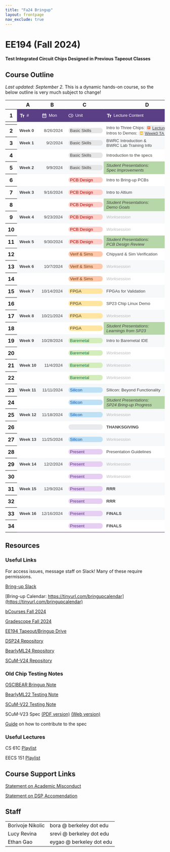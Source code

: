 ```yaml
---
title: "Fa24 Bringup"
layout: frontpage
nav_exclude: true
---
```


# EE194 (Fall 2024)

#### Test Integrated Circuit Chips Designed in Previous Tapeout Classes 

## Course Outline

_Last updated: September 2._
This is a dynamic hands-on course, so the below outline is very much subject to change!

<meta http-equiv="Content-Type" content="text/html; charset=utf-8"><link type="text/css" rel="stylesheet" href="calendar_resources/sheet.css" >
<style type="text/css">.ritz .waffle a { color: inherit; }.ritz .waffle .s26{border-bottom:1px SOLID #b6d7a8;border-right:1px SOLID #442f65;background-color:#b6d7a8;text-align:left;font-weight:bold;color:#434343;font-family:docs-Roboto,Arial;font-size:10pt;vertical-align:middle;white-space:nowrap;overflow:hidden;direction:ltr;padding:2px 8px 2px 8px;}.ritz .waffle .s8{border-bottom:1px SOLID #f6f8f9;border-right:1px SOLID #442f65;background-color:#ffffff;text-align:left;color:#434343;font-family:docs-Roboto,Arial;font-size:10pt;vertical-align:middle;white-space:nowrap;overflow:hidden;direction:ltr;padding:2px 8px 2px 8px;}.ritz .waffle .s13{border-bottom:1px SOLID #f6f8f9;border-right:1px SOLID #442f65;background-color:#f6f8f9;text-align:left;color:#434343;font-family:docs-Roboto,Arial;font-size:10pt;vertical-align:middle;white-space:nowrap;overflow:hidden;direction:ltr;padding:2px 8px 2px 8px;}.ritz .waffle .s22{border-bottom:1px SOLID #f6f8f9;border-right:1px SOLID #f6f8f9;background-color:#f6f8f9;text-align:left;font-style:italic;color:#b7b7b7;font-family:docs-Roboto,Arial;font-size:10pt;vertical-align:middle;white-space:nowrap;overflow:hidden;direction:ltr;padding:2px 8px 2px 8px;}.ritz .waffle .s20{border-bottom:1px SOLID #f6f8f9;border-right:1px SOLID #f6f8f9;background-color:#f6f8f9;text-align:left;font-weight:bold;color:#434343;font-family:docs-docs-Roboto,Arial;font-size:10pt;vertical-align:middle;white-space:nowrap;overflow:hidden;direction:ltr;padding:2px 8px 2px 8px;}.ritz .waffle .s9{border-bottom:1px SOLID #f6f8f9;border-right:1px SOLID #f6f8f9;background-color:#f6f8f9;text-align:left;font-weight:bold;color:#434343;font-family:docs-Roboto,Arial;font-size:10pt;vertical-align:middle;white-space:nowrap;overflow:hidden;direction:ltr;padding:2px 8px 2px 8px;}.ritz .waffle .s11{border-bottom:1px SOLID #f6f8f9;border-right:1px SOLID #f6f8f9;background-color:#f6f8f9;text-align:left;color:#434343;font-family:docs-Roboto,Arial;font-size:10pt;vertical-align:middle;white-space:nowrap;overflow:hidden;direction:ltr;padding:2px 3px 2px 3px;}.ritz .waffle .s6{text-overflow:ellipsis;overflow:hidden;vertical-align:top;display:inline-block;height:fit-content;border-radius:8px;}.ritz .waffle .s15{border-bottom:1px SOLID #f6f8f9;border-right:1px SOLID #442f65;background-color:#ffffff;text-align:left;font-weight:bold;color:#434343;font-family:docs-Roboto,Arial;font-size:10pt;vertical-align:middle;white-space:nowrap;overflow:hidden;direction:ltr;padding:2px 8px 2px 8px;}.ritz .waffle .s31{border-bottom:1px SOLID #b6d7a8;border-right:1px SOLID #442f65;background-color:#f6f8f9;text-align:left;color:#434343;font-family:docs-Roboto,Arial;font-size:10pt;vertical-align:middle;white-space:nowrap;overflow:hidden;direction:ltr;padding:2px 8px 2px 8px;}.ritz .waffle .s4{border-bottom:1px SOLID #f6f8f9;border-right:1px SOLID #ffffff;background-color:#ffffff;text-align:right;color:#434343;font-family:docs-Roboto,Arial;font-size:10pt;vertical-align:middle;white-space:nowrap;overflow:hidden;direction:ltr;padding:2px 8px 2px 8px;}.ritz .waffle .s32{border-bottom:1px SOLID #f6f8f9;border-right:1px SOLID #b6d7a8;background-color:#f6f8f9;text-align:left;color:#434343;font-family:docs-Roboto,Arial;font-size:10pt;vertical-align:middle;white-space:nowrap;overflow:hidden;direction:ltr;padding:2px 8px 2px 8px;}.ritz .waffle .s34{border-bottom:1px SOLID #442f65;border-right:1px SOLID #ffffff;background-color:#ffffff;text-align:left;color:#434343;font-family:docs-Roboto,Arial;font-size:10pt;vertical-align:middle;white-space:nowrap;overflow:hidden;direction:ltr;padding:2px 8px 2px 8px;}.ritz .waffle .s24{border-bottom:1px SOLID #b6d7a8;border-right:1px SOLID #442f65;background-color:#f6f8f9;text-align:left;font-weight:bold;color:#434343;font-family:docs-Roboto,Arial;font-size:10pt;vertical-align:middle;white-space:nowrap;overflow:hidden;direction:ltr;padding:2px 8px 2px 8px;}.ritz .waffle .s33{border-bottom:1px SOLID #442f65;border-right:1px SOLID #ffffff;background-color:#ffffff;text-align:left;font-weight:bold;color:#434343;font-family:docs-Roboto,Arial;font-size:10pt;vertical-align:middle;white-space:nowrap;overflow:hidden;direction:ltr;padding:2px 8px 2px 8px;}.ritz .waffle .s19{border-bottom:1px SOLID #b6d7a8;border-right:1px SOLID #f6f8f9;background-color:#f6f8f9;text-align:left;color:#434343;font-family:docs-Roboto,Arial;font-size:10pt;vertical-align:middle;white-space:nowrap;overflow:hidden;direction:ltr;padding:2px 8px 2px 8px;}.ritz .waffle .s30{border-bottom:1px SOLID #f6f8f9;border-right:1px SOLID #b6d7a8;background-color:#f6f8f9;text-align:left;font-weight:bold;color:#434343;font-family:docs-Roboto,Arial;font-size:10pt;vertical-align:middle;white-space:nowrap;overflow:hidden;direction:ltr;padding:2px 8px 2px 8px;}.ritz .waffle .s18{border-bottom:1px SOLID #f6f8f9;border-right:1px SOLID #442f65;background-color:#f6f8f9;text-align:left;font-weight:bold;color:#434343;font-family:docs-Roboto,Arial;font-size:10pt;vertical-align:middle;white-space:nowrap;overflow:hidden;direction:ltr;padding:2px 8px 2px 8px;}.ritz .waffle .s12{border-bottom:1px SOLID #f6f8f9;border-right:1px SOLID #f6f8f9;background-color:#f6f8f9;text-align:left;color:#434343;font-family:docs-Roboto,Arial;font-size:10pt;vertical-align:middle;white-space:nowrap;overflow:hidden;direction:ltr;padding:2px 8px 2px 8px;}.ritz .waffle .s21{border-bottom:1px SOLID #f6f8f9;border-right:1px SOLID #b6d7a8;background-color:#ffffff;text-align:left;color:#434343;font-family:docs-Roboto,Arial;font-size:10pt;vertical-align:middle;white-space:nowrap;overflow:hidden;direction:ltr;padding:2px 3px 2px 3px;}.ritz .waffle .s25{border-bottom:1px SOLID #f6f8f9;border-right:1px SOLID #b6d7a8;background-color:#ffffff;text-align:left;font-weight:bold;color:#434343;font-family:docs-Roboto,Arial;font-size:10pt;vertical-align:middle;white-space:nowrap;overflow:hidden;direction:ltr;padding:2px 8px 2px 8px;}.ritz .waffle .s2{border-bottom:1px SOLID #442f65;border-right:1px SOLID #442f65;background-color:#4a86e8;text-align:left;color:#ffffff;font-family:docs-Roboto,Arial;font-size:10pt;vertical-align:middle;white-space:normal;overflow:hidden;word-wrap:break-word;direction:ltr;padding:2px 8px 2px 8px;}.ritz .waffle .s1{border-bottom:1px SOLID #442f65;border-right:1px SOLID #4a86e8;background-color:#4a86e8;text-align:left;color:#ffffff;font-family:docs-Roboto,Arial;font-size:10pt;vertical-align:middle;white-space:normal;overflow:hidden;word-wrap:break-word;direction:ltr;padding:2px 8px 2px 8px;}.ritz .waffle .s0{border-bottom:1px SOLID #442f65;border-right:1px SOLID #5b3f86;background-color:#5b3f86;text-align:left;color:#ffffff;font-family:docs-Roboto,Arial;font-size:10pt;vertical-align:middle;white-space:normal;overflow:hidden;word-wrap:break-word;direction:ltr;padding:2px 8px 2px 8px;}.ritz .waffle .s28{border-bottom:1px SOLID #b6d7a8;border-right:1px SOLID #442f65;background-color:#ffffff;text-align:left;color:#434343;font-family:docs-Roboto,Arial;font-size:10pt;vertical-align:middle;white-space:nowrap;overflow:hidden;direction:ltr;padding:2px 8px 2px 8px;}.ritz .waffle .s29{border-bottom:1px SOLID #b6d7a8;border-right:1px SOLID #f6f8f9;background-color:#f6f8f9;text-align:left;font-style:italic;color:#b7b7b7;font-family:docs-Roboto,Arial;font-size:10pt;vertical-align:middle;white-space:nowrap;overflow:hidden;direction:ltr;padding:2px 8px 2px 8px;}.ritz .waffle .s35{border-bottom:1px SOLID #442f65;border-right:1px SOLID #ffffff;background-color:#ffffff;text-align:left;color:#434343;font-family:docs-Roboto,Arial;font-size:10pt;vertical-align:middle;white-space:nowrap;overflow:hidden;direction:ltr;padding:2px 3px 2px 3px;}.ritz .waffle .s36{border-bottom:1px SOLID #442f65;border-right:1px SOLID #442f65;background-color:#ffffff;text-align:left;font-weight:bold;color:#434343;font-family:docs-Roboto,Arial;font-size:10pt;vertical-align:middle;white-space:nowrap;overflow:hidden;direction:ltr;padding:2px 8px 2px 8px;}.ritz .waffle .s3{border-bottom:1px SOLID #f6f8f9;border-right:1px SOLID #ffffff;background-color:#ffffff;text-align:left;font-weight:bold;color:#434343;font-family:docs-Roboto,Arial;font-size:10pt;vertical-align:middle;white-space:nowrap;overflow:hidden;direction:ltr;padding:2px 8px 2px 8px;}.ritz .waffle .s16{border-bottom:1px SOLID #f6f8f9;border-right:1px SOLID #b6d7a8;background-color:#f6f8f9;text-align:left;color:#434343;font-family:docs-Roboto,Arial;font-size:10pt;vertical-align:middle;white-space:nowrap;overflow:hidden;direction:ltr;padding:2px 3px 2px 3px;}.ritz .waffle .s5{border-bottom:1px SOLID #f6f8f9;border-right:1px SOLID #ffffff;background-color:#ffffff;text-align:left;color:#434343;font-family:docs-Roboto,Arial;font-size:10pt;vertical-align:middle;white-space:nowrap;overflow:hidden;direction:ltr;padding:2px 3px 2px 3px;}.ritz .waffle .s7{border-bottom:1px SOLID #f6f8f9;border-right:1px SOLID #ffffff;background-color:#ffffff;text-align:left;color:#434343;font-family:docs-Roboto,Arial;font-size:10pt;vertical-align:middle;white-space:nowrap;overflow:hidden;direction:ltr;padding:2px 8px 2px 8px;}.ritz .waffle .s23{border-bottom:1px SOLID #b6d7a8;border-right:1px SOLID #ffffff;background-color:#ffffff;text-align:left;font-style:italic;color:#b7b7b7;font-family:docs-Roboto,Arial;font-size:10pt;vertical-align:middle;white-space:nowrap;overflow:hidden;direction:ltr;padding:2px 8px 2px 8px;}.ritz .waffle .s14{border-bottom:1px SOLID #b6d7a8;border-right:1px SOLID #ffffff;background-color:#ffffff;text-align:left;color:#434343;font-family:docs-Roboto,Arial;font-size:10pt;vertical-align:middle;white-space:nowrap;overflow:hidden;direction:ltr;padding:2px 8px 2px 8px;}.ritz .waffle .s27{border-bottom:1px SOLID #f6f8f9;border-right:1px SOLID #ffffff;background-color:#ffffff;text-align:left;font-style:italic;color:#b7b7b7;font-family:docs-Roboto,Arial;font-size:10pt;vertical-align:middle;white-space:nowrap;overflow:hidden;direction:ltr;padding:2px 8px 2px 8px;}.ritz .waffle .s10{border-bottom:1px SOLID #f6f8f9;border-right:1px SOLID #f6f8f9;background-color:#f6f8f9;text-align:right;color:#434343;font-family:docs-Roboto,Arial;font-size:10pt;vertical-align:middle;white-space:nowrap;overflow:hidden;direction:ltr;padding:2px 8px 2px 8px;}.ritz .waffle .s17{border-bottom:1px SOLID #b6d7a8;border-right:1px SOLID #b6d7a8;background-color:#b6d7a8;text-align:left;font-style:italic;color:#434343;font-family:docs-Roboto,Arial;font-size:10pt;vertical-align:middle;white-space:nowrap;overflow:hidden;direction:ltr;padding:2px 8px 2px 8px;}</style><svg xmlns="http://www.w3.org/2000/svg" style="display: none;"><defs><g id="docs-icon" fill="none" fill-rule="evenodd"><path d="M-3-3h24v24H-3z"></path><path fill="#4285F4" d="M16 0H2C.9 0 0 .9 0 2v14c0 1.1.9 2 2 2h14c1.1 0 2-.9 2-2V2c0-1.1-.9-2-2-2zm-1.99 6H4V4h10.01v2zm0 4H4V8h10.01v2zm-3 4H4v-2h7.01v2z"></path></g><path id="drawings-icon" d="M2 0h14c1.1045695 0 2 .8954305 2 2v14c0 1.1045695-.8954305 2-2 2H2c-1.1045695 0-2-.8954305-2-2V2C0 .8954305.8954305 0 2 0zm4 10c2.209139 0 4-1.790861 4-4S8.209139 2 6 2 2 3.790861 2 6s1.790861 4 4 4zm3-1v7h7V9H9z" fill="#E94235" fill-rule="nonzero"></path><g id="forms-icon" fill="none" fill-rule="evenodd"><path fill="#8430CE" fill-rule="nonzero" d="M16 0H2C.9 0 0 .9 0 2v14c0 1.1.9 2 2 2h14c1.1 0 2-.9 2-2V2c0-1.1-.9-2-2-2zM6 14H4v-2h2v2zm0-4H4V8h2v2zm0-4H4V4h2v2zm8 8H7v-2h7v2zm0-4H7V8h7v2zm0-4H7V4h7v2z"></path><path d="M-3-3h24v24H-3z"></path></g><g id="slides-icon" fill="none" fill-rule="evenodd"><path d="M-3-3h24v24H-3z"></path><path fill="#F4B400" d="M16 0H2C.9 0 .01.9.01 2v14c0 1.1.89 2 1.99 2h14c1.1 0 2-.9 2-2V2c0-1.1-.9-2-2-2zm0 13H2V5h14v8z"></path></g><g id="sheets-icon" fill="none" fill-rule="evenodd"><path d="M-3-3h24v24H-3z"></path><path fill="#34A853" d="M16 0H2C.9 0 .01.9.01 2L0 5v11c0 1.1.9 2 2 2h14c1.1 0 2-.9 2-2V2c0-1.1-.9-2-2-2zm0 8H8v8H6V8H2V6h4V2h2v4h8v2z"></path></g><g id="sheets-icon" fill="none" fill-rule="evenodd"><path d="M-3-3h24v24H-3z"></path><path fill="#34A853" d="M16 0H2C.9 0 .01.9.01 2L0 5v11c0 1.1.9 2 2 2h14c1.1 0 2-.9 2-2V2c0-1.1-.9-2-2-2zm0 8H8v8H6V8H2V6h4V2h2v4h8v2z"></path></g><g id="excel-icon" fill="none" fill-rule="evenodd"><path d="M-3-3h24v24H-3z"></path><path fill="#34A853" fill-rule="nonzero" d="M16 0H2C.9 0 0 .9 0 2v14c0 1.1.9 2 2 2h14c1.1 0 2-.9 2-2V2c0-1.1-.9-2-2-2zm-2.8 14h-2L9 10.2 6.8 14h-2L8 9 4.8 4h2L9 7.8 11.2 4h2L10 9l3.2 5z"></path></g><g id="powerpoint-icon" fill="none" fill-rule="evenodd"><path d="M-3-3h24v24H-3z"></path><path fill="#FD7541" fill-rule="nonzero" d="M16 0H2C.9 0 0 .9 0 2v14c0 1.1.9 2 2 2h14c1.1 0 2-.9 2-2V2c0-1.1-.9-2-2-2zM6.8 10.4V14H5V4h4.3c1.53 0 2.15.3 2.8.89.65.59.9 1.37.9 2.34 0 1.02-.26 1.8-.9 2.35s-1.3.82-2.8.82H6.8zm0-1.4V5.4h2.3c.66 0 1.17.25 1.5.6.33.35.5.72.5 1.25 0 .55-.18.95-.5 1.25-.32.31-.7.5-1.38.5H6.8z"></path></g><g id="word-icon" fill="none" fill-rule="evenodd"><path fill="#4B87E4" fill-rule="nonzero" d="M16 0H2C.9 0 0 .9 0 2v14c0 1.1.9 2 2 2h14c1.1 0 2-.9 2-2V2c0-1.1-.9-2-2-2zm-3.5 14H11L9 6.5 7 14H5.5L3.1 4h1.7l1.54 7.51L8.3 4h1.4l1.97 7.51L13.2 4h1.7l-2.4 10z"></path><path d="M-3-3h24v24H-3V-3zm0 0h24v24H-3V-3z"></path></g><path id="file-icon" fill="#000000" fill-rule="evenodd" d="M0.01,1 L0,15 C0,15.55 0.44,16 1,16 L11,16 C11.55,16 12,15.55 12,15 L12,5 L7,0 L1,0 C0.45,0 0.01,0.45 0.01,1 Z M7,5 L7,1 L11,5 L7,5 L7,5 Z" transform="translate(3 1)"></path><g id="events-icon" fill="#5f6368"><path d="M0 0h24v24H0V0z" fill="none"></path><path d="M19 4h-1V2h-2v2H8V2H6v2H5c-1.11 0-1.99.9-1.99 2L3 20c0 1.1.89 2 2 2h14c1.1 0 2-.9 2-2V6c0-1.1-.9-2-2-2zm0 16H5V10h14v10zm-4.5-7c-1.38 0-2.5 1.12-2.5 2.5s1.12 2.5 2.5 2.5 2.5-1.12 2.5-2.5-1.12-2.5-2.5-2.5z"></path></g><g id="youtube-icon"><path d="M17.62 4.67A2.21 2.21 0 0016 3.08a53.19 53.19 0 00-7-.38 53.19 53.19 0 00-7 .38A2.21 2.21 0 00.38 4.67 23.15 23.15 0 000 9a23.15 23.15 0 00.38 4.33A2.21 2.21 0 002 14.92a53.19 53.19 0 007 .38 53.19 53.19 0 007-.38 2.21 2.21 0 001.59-1.59A23.15 23.15 0 0018 9a23.15 23.15 0 00-.38-4.33z" fill="red"></path><path fill="#fff" d="M7.2 11.7L11.88 9 7.2 6.3v5.4z"></path></g><path id="maps-place-icon" fill="#1f1f1f" d="M10 18c-.18055 0-.34027-.0521-.47916-.1562-.13889-.1042-.23611-.2396-.29166-.4063-.26389-.7361-.57986-1.434-.94792-2.0937-.36806-.6598-.89931-1.4341-1.59375-2.323-.68056-.875-1.23264-1.7152-1.65625-2.5208-.42361-.80556-.63542-1.77083-.63542-2.89583 0-1.55556.54514-2.87848 1.63542-3.96875C7.12154 2.54514 8.44445 2 10 2c1.5556 0 2.8785.54514 3.9688 1.63542 1.0902 1.09027 1.6354 2.41319 1.6354 3.96875 0 1.22222-.2327 2.23264-.6979 3.03123-.4653.7986-.9966 1.5938-1.5938 2.3854-.7222.9445-1.2674 1.7396-1.6354 2.3855-.3681.6458-.6701 1.3229-.9063 2.0312-.0694.1667-.1701.3021-.302.4063-.132.1041-.2882.1562-.4688.1562Zm0-8.375c.5556 0 1.0313-.19792 1.4271-.59375.3958-.39583.5937-.87153.5937-1.42708 0-.55556-.1979-1.03125-.5937-1.42709-.3958-.39583-.8715-.59375-1.4271-.59375-.55555 0-1.03124.19792-1.42707.59375-.39584.39584-.59375.87153-.59375 1.42709 0 .55555.19791 1.03125.59375 1.42708.39583.39583.87152.59375 1.42707.59375Z"></path><path id="maps-place-placeholder-icon" fill="1f1f1f" d="M9 16.5c-.17498 0-.32498-.05-.45-.15-.12503-.1-.21878-.2312-.28125-.3938-.23753-.6999-.53438-1.3562-.89063-1.9687-.35625-.6125-.85312-1.3313-1.49062-2.1563-.6375-.825-1.15313-1.6124-1.54688-2.36245C3.94687 8.71875 3.75 7.81253 3.75 6.75c0-1.4625.50938-2.70313 1.52812-3.72188C6.29687 2.00938 7.5375 1.5 9 1.5s2.7031.50938 3.7219 1.52812C13.7406 4.04687 14.25 5.2875 14.25 6.75c0 1.13753-.2156 2.0844-.6469 2.84063-.4312.75627-.9281 1.50317-1.4906 2.24057-.675.9-1.1844 1.6469-1.5281 2.2407-.3437.5938-.62815 1.2219-.85315 1.8843-.06247.175-.15938.3094-.29063.4032-.13125.0937-.2781.1406-.44062.1406Zm0-2.6813c.21248-.425.45315-.8437.72187-1.2562.26873-.4125.66563-.9625 1.19063-1.65.5375-.7.9782-1.34685 1.3219-1.94063.3437-.59377.5156-1.33439.5156-2.22187 0-1.0375-.3656-1.92187-1.0969-2.65312C10.9219 3.36563 10.0375 3 9 3c-1.03747 0-1.92188.36563-2.65313 1.09688C5.61562 4.82813 5.25 5.7125 5.25 6.75c0 .88748.17188 1.6281.51562 2.22187.34375.59378.78438 1.24063 1.32188 1.94063.525.6875.9219 1.2375 1.19063 1.65.26872.4125.50939.8312.72187 1.2562ZM9 8.625c.525 0 .96877-.18128 1.3312-.54375.3625-.36248.5438-.80625.5438-1.33125s-.1813-.96875-.5438-1.33125C9.96877 5.05625 9.525 4.875 9 4.875c-.525 0-.96877.18125-1.33125.54375-.3625.3625-.54375.80625-.54375 1.33125s.18125.96877.54375 1.33125C8.03123 8.44372 8.475 8.625 9 8.625Z"></path><path id="finance-icon" d="m7.5 9.45-1-.95-1 1v-5h2v4.95ZM11 2v6.5l-2 2V2h2ZM4 7v4l-2 2V7h2Zm8 0h3.5v3.5H14v-1l-5 5-2.5-2L4 15H2l4.5-4.5 2.5 2 4-4h-1V7Z" fill="#5f6368"></path><g id="docs-encrypted-icon"><path fill="#4285F4" d="M2 0h14c1.1 0 2 .9 2 2v5.18945l-3.99-1.85656V4H4v2h7.5563L7.5 7.88741V8H4v2h3.5v1.5954c0 .1351.00343.27.01023.4046H4v2h3.86149c.47796 1.572 1.40774 2.9923 2.65591 4H2c-1.1 0-2-.9-2-2V2C0 .9.9 0 2 0Z"></path><path fill="#444746" d="M13.5 6.75 18 8.84387v2.75153c0 2.905-1.9199 5.6144-4.5 6.2759-2.5801-.6615-4.5-3.3709-4.5-6.2759V8.84387L13.5 6.75Zm0 1.25924-3.3998 1.58192v2.00424c0 2.2948 1.4612 4.4376 3.3998 5.0815 1.9386-.6439 3.3998-2.7867 3.3998-5.0815V9.59116L13.5 8.00924Zm0 2.19216c.6213 0 1.125.477 1.125 1.0653 0 .3997-.2325.748-.5765.9303l.3875 1.8393h-1.8l.3819-1.8068c-.3801-.171-.6429-.5378-.6429-.9628 0-.5883.5037-1.0653 1.125-1.0653Z"></path></g><g id="sheets-encrypted-icon"><path fill="#34A853" d="M2 0h14c1.1 0 2 .9 2 2v5.18945l-2-.93061V6h-.5563L13.5 5.09558 11.5563 6H8V2H6v4H2v2h4v8h2v-1.5834C8.50776 15.822 9.38051 17.0822 10.5174 18H2c-1.1 0-2-.9-2-2V5l.01-3C.01.9.9 0 2 0Z"></path><path fill="#444746" d="M13.5 6.75 18 8.84387v2.75153c0 2.905-1.9199 5.6144-4.5 6.2759-2.5801-.6615-4.5-3.3709-4.5-6.2759V8.84387L13.5 6.75Zm0 1.25924-3.3998 1.58192v2.00424c0 2.2948 1.4612 4.4376 3.3998 5.0815 1.9386-.6439 3.3998-2.7867 3.3998-5.0815V9.59116L13.5 8.00924Zm0 2.19216c.6213 0 1.125.477 1.125 1.0653 0 .3997-.2325.748-.5765.9303l.3875 1.8393h-1.8l.3819-1.8068c-.3801-.171-.6429-.5378-.6429-.9628 0-.5883.5037-1.0653 1.125-1.0653Z"></path></g><g id="slides-encrypted-icon"><path fill="#F4B400" d="M2.00001 0H16c1.1 0 2 .9 2 2v5.18946l-2-.93061V5H2.00001v8h5.62277c.34304 1.9622 1.38638 3.7824 2.89462 5H2.00001c-1.1 0-1.9900002-.9-1.9900002-2V2c0-1.1.8900002-2 1.9900002-2Z"></path><path fill="#444746" d="M13.5 6.75 18 8.84387v2.75153c0 2.905-1.9199 5.6144-4.5 6.2759-2.5801-.6615-4.5-3.3709-4.5-6.2759V8.84387L13.5 6.75Zm0 1.25924-3.3998 1.58192v2.00424c0 2.2948 1.4612 4.4376 3.3998 5.0815 1.9386-.6439 3.3998-2.7867 3.3998-5.0815V9.59116L13.5 8.00924Zm0 2.19216c.6213 0 1.125.477 1.125 1.0653 0 .3997-.2325.748-.5765.9303l.3875 1.8393h-1.8l.3819-1.8068c-.3801-.171-.6429-.5378-.6429-.9628 0-.5883.5037-1.0653 1.125-1.0653Z"></path></g><g id="vids-icon"><path fill="#A142F4" d="M7 7.146v3.706L10 9z"> </path><path fill="#A142F4" d="M14.5 2h-11C2.673 2 2 2.673 2 3.5v11c0 .827.673 1.5 1.5 1.5h11c.827 0 1.5-.673 1.5-1.5v-11c0-.827-.673-1.5-1.5-1.5zm-9 11.5v-9L13 9l-7.5 4.5z"></path></g><g id="person-icon"><path fill="#1f1f1f" d="M12 12c-1.101562 0-2.042969-.390625-2.824219-1.175781C8.390625 10.042969 8 9.101562 8 8c0-1.101562.390625-2.042969 1.175781-2.824219C9.957031 4.390625 10.898438 4 12 4c1.101562 0 2.042969.390625 2.824219 1.175781C15.609375 5.957031 16 6.898438 16 8c0 1.101562-.390625 2.042969-1.175781 2.824219C14.042969 11.609375 13.101562 12 12 12Zm-8 8v-2.800781c0-.566407.144531-1.085938.4375-1.5625.292969-.472657.679688-.835938 1.164062-1.085938 1.03125-.515625 2.082032-.90625 3.148438-1.164062C9.816406 13.128906 10.898438 13 12 13s2.183594.128906 3.25.386719c1.066406.257812 2.117188.648437 3.148438 1.164062.484374.25.871093.613281 1.164062 1.085938.292969.476562.4375.996093.4375 1.5625V20Zm2-2h12v-.800781c0-.183594-.046875-.347657-.136719-.5-.09375-.148438-.214843-.265625-.363281-.347657-.898438-.453124-1.808594-.789062-2.726562-1.015624C13.859375 15.113281 12.933594 15 12 15s-1.859375.113281-2.773438.335938c-.917968.226562-1.828124.5625-2.726562 1.015624-.148438.082032-.269531.199219-.363281.347657-.089844.152343-.136719.316406-.136719.5Zm6-8c.550781 0 1.019531-.195312 1.414062-.585938C13.804688 9.019531 14 8.550781 14 8s-.195312-1.019531-.585938-1.414062C13.019531 6.195312 12.550781 6 12 6s-1.019531.195312-1.414062.585938C10.195312 6.980469 10 7.449219 10 8s.195312 1.019531.585938 1.414062C10.980469 9.804688 11.449219 10 12 10Zm0-2Zm0 10Zm0 0"></path></g><g id="draft-icon"><path d="M11 1H4.5C3.67 1 3 1.67 3 2.5V15.5C3 16.33 3.67 17 4.5 17H13.5C14.33 17 15 16.33 15 15.5V5L11 1ZM13.5 15.5H4.5V2.5H10V6H13.5V15.5Z" fill="#1F1F1F"></path></g><g id="excel-encrypted-icon"><path fill="#34A853" d="M2 0h14c1.105 0 2 .895 2 2v5.18945l-4.5-2.09387-1.4258.66341L13.2 4h-2L9.48381 6.96433l-.76227.35469L6.8 4h-2l2.7 4.21875v1.5625L4.8 14h2l.77154-1.3327C7.84983 14.7554 8.92425 16.7138 10.5174 18H2c-1.105 0-2-.895-2-2V2C0 .895.895 0 2 0Z"></path><path fill="#444746" d="M13.5 6.75 18 8.84387v2.75153c0 2.905-1.9199 5.6144-4.5 6.2759-2.5801-.6615-4.5-3.3709-4.5-6.2759V8.84387L13.5 6.75Zm0 1.25924-3.3998 1.58192v2.00424c0 2.2948 1.4612 4.4376 3.3998 5.0815 1.9386-.6439 3.3998-2.7867 3.3998-5.0815V9.59116L13.5 8.00924Zm0 2.19216c.6213 0 1.125.477 1.125 1.0653 0 .3997-.2325.748-.5765.9303l.3875 1.8393h-1.8l.3819-1.8068c-.3801-.171-.6429-.5378-.6429-.9628 0-.5883.5037-1.0653 1.125-1.0653Z"></path></g><g id="powerpoint-encrypted-icon"><path fill="#FD7541" d="M2 0h14c1.1 0 2 .9 2 2v5.18945l-4.5-2.09387-.8954.41665c-.1308-.22672-.2974-.43413-.5046-.62223C11.45 4.3 10.83 4 9.3 4H5v10h1.8v-3.6h.7v1.1954c0 2.4757 1.1538 4.9001 3.0174 6.4046H2c-1.1 0-2-.9-2-2V2C0 .9.9 0 2 0Zm8.8549 6.32636L7.5 7.88741V9h-.7V5.4h2.3c.66 0 1.17.25 1.5.6.0996.10568.1847.21318.2549.32636Z"></path><path fill="#444746" d="M13.5 6.75 18 8.84387v2.75153c0 2.905-1.9199 5.6144-4.5 6.2759-2.5801-.6615-4.5-3.3709-4.5-6.2759V8.84387L13.5 6.75Zm0 1.25924-3.3998 1.58192v2.00424c0 2.2948 1.4612 4.4376 3.3998 5.0815 1.9386-.6439 3.3998-2.7867 3.3998-5.0815V9.59116L13.5 8.00924Zm0 2.19216c.6213 0 1.125.477 1.125 1.0653 0 .3997-.2325.748-.5765.9303l.3875 1.8393h-1.8l.3819-1.8068c-.3801-.171-.6429-.5378-.6429-.9628 0-.5883.5037-1.0653 1.125-1.0653Z"></path></g><g id="word-encrypted-icon"><path fill="#4B87E4" d="M2 0h14c1.1 0 2 .9 2 2v5.18945l-3.4772-1.61794L14.9 4h-1.7l-.278 1.36452-2.5525 1.1877L9.7 4H8.3l-1.96 7.51L4.8 4H3.1l2.4 10H7l.51418-1.9282C7.65122 14.3789 8.77356 16.5922 10.5174 18H2c-1.1 0-2-.9-2-2V2C0 .9.9 0 2 0Zm6.7901 7.28712.37346-.17377L9 6.5l-.2099.78712Z"></path><path fill="#444746" d="M13.5 6.75 18 8.84387v2.75153c0 2.905-1.9199 5.6144-4.5 6.2759-2.5801-.6615-4.5-3.3709-4.5-6.2759V8.84387L13.5 6.75Zm0 1.25924-3.3998 1.58192v2.00424c0 2.2948 1.4612 4.4376 3.3998 5.0815 1.9386-.6439 3.3998-2.7867 3.3998-5.0815V9.59116L13.5 8.00924Zm0 2.19216c.6213 0 1.125.477 1.125 1.0653 0 .3997-.2325.748-.5765.9303l.3875 1.8393h-1.8l.3819-1.8068c-.3801-.171-.6429-.5378-.6429-.9628 0-.5883.5037-1.0653 1.125-1.0653Z"></path></g><g id="third-party-placeholder-icon"><path d="M0 0h24v24H0V0z" fill="none"></path><path fill="#455A64" d="M9.09 15.59L10.5 17l5-5-5-5-1.41 1.41L11.67 11H3v2h8.67l-2.58 2.59zM19 3H5c-1.11 0-2 .9-2 2v4h2V5h14v14H5v-4H3v4c0 1.1.89 2 2 2h14c1.1 0 2-.9 2-2V5c0-1.1-.9-2-2-2z"></path></g></defs></svg><div class="ritz grid-container" dir="ltr"><table class="waffle" cellspacing="0" cellpadding="0"><thead><tr><th class="row-header freezebar-vertical-handle"></th><th id="405601920C0" style="width:77px;" class="column-headers-background">A</th><th id="405601920C1" style="width:96px;" class="column-headers-background">B</th><th id="405601920C2" style="width:126px;" class="column-headers-background">C</th><th id="405601920C3" style="width:324px;" class="column-headers-background">D</th><th id="405601920C4" style="width:182px;" class="column-headers-background">E</th><th id="405601920C5" style="width:179px;" class="column-headers-background">F</th></tr></thead><tbody><tr style="height: 30px"><th id="405601920R0" style="height: 30px;" class="row-headers-background"><div class="row-header-wrapper" style="line-height: 30px">1</div></th><td class="s0" dir="ltr"><div style="display:flex; vertical-align:middle"><svg width="1.25em" viewBox="0 0 20 20" style="display: inline; padding-right: max(6px, 0.25em)"><g id="text-table-header-icon"><path d="M5.83333 16.6667V5.83333H1.66667V3.33333H12.5V5.83333H8.33333V16.6667H5.83333ZM13.3333 16.6667V10H10.8333V7.5H18.3333V10H15.8333V16.6667H13.3333Z" fill="#ffffff"></path></g></svg><div>#</div></div></td><td class="s0" dir="ltr"><div style="display:flex; vertical-align:middle"><svg width="1.25em" viewBox="0 0 20 20" style="display: inline; padding-right: max(6px, 0.25em)"><g id="date-table-header-icon"><path d="M4.16667 18.3333C3.70833 18.3333 3.31597 18.1701 2.98958 17.8437C2.66319 17.5174 2.5 17.125 2.5 16.6667V5C2.5 4.54166 2.66319 4.1493 2.98958 3.82291C3.31597 3.49653 3.70833 3.33333 4.16667 3.33333H5V1.66666H6.66667V3.33333H13.3333V1.66666H15V3.33333H15.8333C16.2917 3.33333 16.684 3.49653 17.0104 3.82291C17.3368 4.1493 17.5 4.54166 17.5 5V16.6667C17.5 17.125 17.3368 17.5174 17.0104 17.8437C16.684 18.1701 16.2917 18.3333 15.8333 18.3333H4.16667ZM4.16667 16.6667H15.8333V8.33333H4.16667V16.6667ZM4.16667 6.66666H15.8333V5H4.16667V6.66666ZM10 11.6667C9.76389 11.6667 9.56597 11.5868 9.40625 11.4271C9.24653 11.2674 9.16667 11.0694 9.16667 10.8333C9.16667 10.5972 9.24653 10.3993 9.40625 10.2396C9.56597 10.0799 9.76389 10 10 10C10.2361 10 10.434 10.0799 10.5938 10.2396C10.7535 10.3993 10.8333 10.5972 10.8333 10.8333C10.8333 11.0694 10.7535 11.2674 10.5938 11.4271C10.434 11.5868 10.2361 11.6667 10 11.6667ZM6.66667 11.6667C6.43056 11.6667 6.23264 11.5868 6.07292 11.4271C5.91319 11.2674 5.83333 11.0694 5.83333 10.8333C5.83333 10.5972 5.91319 10.3993 6.07292 10.2396C6.23264 10.0799 6.43056 10 6.66667 10C6.90278 10 7.10069 10.0799 7.26042 10.2396C7.42014 10.3993 7.5 10.5972 7.5 10.8333C7.5 11.0694 7.42014 11.2674 7.26042 11.4271C7.10069 11.5868 6.90278 11.6667 6.66667 11.6667ZM13.3333 11.6667C13.0972 11.6667 12.8993 11.5868 12.7396 11.4271C12.5799 11.2674 12.5 11.0694 12.5 10.8333C12.5 10.5972 12.5799 10.3993 12.7396 10.2396C12.8993 10.0799 13.0972 10 13.3333 10C13.5694 10 13.7674 10.0799 13.9271 10.2396C14.0868 10.3993 14.1667 10.5972 14.1667 10.8333C14.1667 11.0694 14.0868 11.2674 13.9271 11.4271C13.7674 11.5868 13.5694 11.6667 13.3333 11.6667ZM10 15C9.76389 15 9.56597 14.9201 9.40625 14.7604C9.24653 14.6007 9.16667 14.4028 9.16667 14.1667C9.16667 13.9306 9.24653 13.7326 9.40625 13.5729C9.56597 13.4132 9.76389 13.3333 10 13.3333C10.2361 13.3333 10.434 13.4132 10.5938 13.5729C10.7535 13.7326 10.8333 13.9306 10.8333 14.1667C10.8333 14.4028 10.7535 14.6007 10.5938 14.7604C10.434 14.9201 10.2361 15 10 15ZM6.66667 15C6.43056 15 6.23264 14.9201 6.07292 14.7604C5.91319 14.6007 5.83333 14.4028 5.83333 14.1667C5.83333 13.9306 5.91319 13.7326 6.07292 13.5729C6.23264 13.4132 6.43056 13.3333 6.66667 13.3333C6.90278 13.3333 7.10069 13.4132 7.26042 13.5729C7.42014 13.7326 7.5 13.9306 7.5 14.1667C7.5 14.4028 7.42014 14.6007 7.26042 14.7604C7.10069 14.9201 6.90278 15 6.66667 15ZM13.3333 15C13.0972 15 12.8993 14.9201 12.7396 14.7604C12.5799 14.6007 12.5 14.4028 12.5 14.1667C12.5 13.9306 12.5799 13.7326 12.7396 13.5729C12.8993 13.4132 13.0972 13.3333 13.3333 13.3333C13.5694 13.3333 13.7674 13.4132 13.9271 13.5729C14.0868 13.7326 14.1667 13.9306 14.1667 14.1667C14.1667 14.4028 14.0868 14.6007 13.9271 14.7604C13.7674 14.9201 13.5694 15 13.3333 15Z" fill="#ffffff"></path></g></svg><div>Mon</div></div></td><td class="s0" dir="ltr"><div style="display:flex; vertical-align:middle"><svg width="1.25em" viewBox="0 0 20 20" style="display: inline; padding-right: max(6px, 0.25em)"><g id="dropdown-table-header-icon"><path d="M15 9L12 12L9 9H15Z" fill="#ffffff"></path><path fill-rule="evenodd" clip-rule="evenodd" d="M7 4H13C16.31 4 19 6.69 19 10C19 13.31 16.31 16 13 16H7C3.69 16 1 13.31 1 10C1 6.69 3.69 4 7 4ZM7 14.5H13C15.48 14.5 17.5 12.48 17.5 10C17.5 7.52 15.48 5.5 13 5.5H7C4.52 5.5 2.5 7.52 2.5 10C2.5 12.48 4.52 14.5 7 14.5Z" fill="#ffffff"></path></g></svg><div>Unit</div></div></td><td class="s0" dir="ltr"><div style="display:flex; vertical-align:middle"><svg width="1.25em" viewBox="0 0 20 20" style="display: inline; padding-right: max(6px, 0.25em)"><g id="text-table-header-icon"><path d="M5.83333 16.6667V5.83333H1.66667V3.33333H12.5V5.83333H8.33333V16.6667H5.83333ZM13.3333 16.6667V10H10.8333V7.5H18.3333V10H15.8333V16.6667H13.3333Z" fill="#ffffff"></path></g></svg><div>Lecture Content</div></div></td><td class="s1" dir="ltr"><div style="display:flex; vertical-align:middle"><svg width="1.25em" viewBox="0 0 20 20" style="display: inline; padding-right: max(6px, 0.25em)"><g id="text-table-header-icon"><path d="M5.83333 16.6667V5.83333H1.66667V3.33333H12.5V5.83333H8.33333V16.6667H5.83333ZM13.3333 16.6667V10H10.8333V7.5H18.3333V10H15.8333V16.6667H13.3333Z" fill="#ffffff"></path></g></svg><div>Assignments</div></div></td><td class="s2" dir="ltr"><div style="display:flex; vertical-align:middle"><svg width="1.25em" viewBox="0 0 20 20" style="display: inline; padding-right: max(6px, 0.25em)"><g id="text-table-header-icon"><path d="M5.83333 16.6667V5.83333H1.66667V3.33333H12.5V5.83333H8.33333V16.6667H5.83333ZM13.3333 16.6667V10H10.8333V7.5H18.3333V10H15.8333V16.6667H13.3333Z" fill="#ffffff"></path></g></svg><div>Demo Checkpoint</div></div></td></tr><tr><th style="height:3px;" class="freezebar-cell freezebar-horizontal-handle"></th><td class="freezebar-cell"></td><td class="freezebar-cell"></td><td class="freezebar-cell"></td><td class="freezebar-cell"></td><td class="freezebar-cell"></td><td class="freezebar-cell"></td></tr><tr style="height: 30px"><th id="405601920R1" style="height: 30px;" class="row-headers-background"><div class="row-header-wrapper" style="line-height: 30px">2</div></th><td class="s3" dir="ltr">Week 0</td><td class="s4" dir="ltr">8/26/2024</td><td class="s5" dir="ltr"><span class="s6" style="background-color: #e6e6e6; color: #3d3d3d; width: 98.0px; max-width: 98.0px; margin-left: 6.0px;  padding: 1.0px 5.0px 1.0px 5.0px ; ">Basic Skills</span></td><td class="s7" dir="ltr">Intro to Three Chips: <span class="s6" style="background-color: #e8eaed; color: #434343; width: fit-content; max-width: 308.0px; padding: 1.0px 5.0px 1.0px 5.0px ; "><a href="https://docs.google.com/presentation/d/1cMC5vNs97ga6Ot0eYumGDrN1X4VmgSz8/edit?usp=drive_link&amp;ouid=108702966723623309187&amp;rtpof=true&amp;sd=true" target="_blank"><svg width="0.7em" viewBox="0 0  18 18 " style="display: inline; padding-right: max(6px, 0.25em)"><use href="#powerpoint-icon"/></svg>Lecture 1.pptx</a></span> <br>Intros to Demos: <span class="s6" style="background-color: #e8eaed; color: #434343; width: fit-content; max-width: 308.0px; padding: 1.0px 5.0px 1.0px 5.0px ; "><a href="https://docs.google.com/presentation/d/14KQCDlYEOQOBA0iC83RcYlaN50GMoN7fTomTxmOMJU4/edit?usp=drive_link" target="_blank"><svg width="0.7em" viewBox="0 0  18 18 " style="display: inline; padding-right: max(6px, 0.25em)"><use href="#slides-icon"/></svg>Week0 TA Introductions</a></span>  </td><td class="s7" dir="ltr">Decide whether to stay!</td><td class="s8" dir="ltr">Meet others in the class</td></tr><tr style="height: 30px"><th id="405601920R2" style="height: 30px;" class="row-headers-background"><div class="row-header-wrapper" style="line-height: 30px">3</div></th><td class="s9" dir="ltr">Week 1</td><td class="s10" dir="ltr">9/2/2024</td><td class="s11" dir="ltr"><span class="s6" style="background-color: #e6e6e6; color: #3d3d3d; width: 98.0px; max-width: 98.0px; margin-left: 6.0px;  padding: 1.0px 5.0px 1.0px 5.0px ; ">Basic Skills</span></td><td class="s12" dir="ltr">BWRC Introduction &amp;<br>BWRC Lab Training Info</td><td class="s9" dir="ltr">BWRC Lab Training + NDAs</td><td class="s13" dir="ltr">Brainstorm demo ideas</td></tr><tr style="height: 30px"><th id="405601920R3" style="height: 30px;" class="row-headers-background"><div class="row-header-wrapper" style="line-height: 30px">4</div></th><td class="s3" dir="ltr"> </td><td class="s7" dir="ltr"> </td><td class="s5" dir="ltr"><span class="s6" style="background-color: #e6e6e6; color: #3d3d3d; width: 98.0px; max-width: 98.0px; margin-left: 6.0px;  padding: 1.0px 5.0px 1.0px 5.0px ; ">Basic Skills</span></td><td class="s14" dir="ltr">Introduction to the specs</td><td class="s3" dir="ltr"> &quot;RT_M&quot; Spec Read-through</td><td class="s15" dir="ltr">Project Interest Form</td></tr><tr style="height: 30px"><th id="405601920R4" style="height: 30px;" class="row-headers-background"><div class="row-header-wrapper" style="line-height: 30px">5</div></th><td class="s9" dir="ltr">Week 2</td><td class="s10" dir="ltr">9/9/2024</td><td class="s16" dir="ltr"><span class="s6" style="background-color: #e6e6e6; color: #3d3d3d; width: 98.0px; max-width: 98.0px; margin-left: 6.0px;  padding: 1.0px 5.0px 1.0px 5.0px ; ">Basic Skills</span></td><td class="s17" dir="ltr">Student Presentations:<br>Spec Improvements</td><td class="s9" dir="ltr">Submit Slides</td><td class="s18" dir="ltr"> </td></tr><tr style="height: 30px"><th id="405601920R5" style="height: 30px;" class="row-headers-background"><div class="row-header-wrapper" style="line-height: 30px">6</div></th><td class="s3" dir="ltr"> </td><td class="s7" dir="ltr"> </td><td class="s5" dir="ltr"><span class="s6" style="background-color: #ffcfc9; color: #b10202; width: 98.0px; max-width: 98.0px; margin-left: 6.0px;  padding: 1.0px 5.0px 1.0px 5.0px ; ">PCB Design</span></td><td class="s7" dir="ltr">Intro to Bring-up PCBs</td><td class="s3" dir="ltr">BWRC Lab Practicum</td><td class="s8" dir="ltr">Meet your Demo team!</td></tr><tr style="height: 30px"><th id="405601920R6" style="height: 30px;" class="row-headers-background"><div class="row-header-wrapper" style="line-height: 30px">7</div></th><td class="s9" dir="ltr">Week 3</td><td class="s10" dir="ltr">9/16/2024</td><td class="s11" dir="ltr"><span class="s6" style="background-color: #ffcfc9; color: #b10202; width: 98.0px; max-width: 98.0px; margin-left: 6.0px;  padding: 1.0px 5.0px 1.0px 5.0px ; ">PCB Design</span></td><td class="s19" dir="ltr">Intro to Altium</td><td class="s20" dir="ltr">Basic Altium Tutorial</td><td class="s13" dir="ltr"> </td></tr><tr style="height: 30px"><th id="405601920R7" style="height: 30px;" class="row-headers-background"><div class="row-header-wrapper" style="line-height: 30px">8</div></th><td class="s3" dir="ltr"> </td><td class="s7" dir="ltr"> </td><td class="s21" dir="ltr"><span class="s6" style="background-color: #ffcfc9; color: #b10202; width: 98.0px; max-width: 98.0px; margin-left: 6.0px;  padding: 1.0px 5.0px 1.0px 5.0px ; ">PCB Design</span></td><td class="s17" dir="ltr">Student Presentations:<br>Demo Goals</td><td class="s7" dir="ltr"> </td><td class="s8" dir="ltr"> </td></tr><tr style="height: 30px"><th id="405601920R8" style="height: 30px;" class="row-headers-background"><div class="row-header-wrapper" style="line-height: 30px">9</div></th><td class="s9" dir="ltr">Week 4</td><td class="s10" dir="ltr">9/23/2024</td><td class="s11" dir="ltr"><span class="s6" style="background-color: #ffcfc9; color: #b10202; width: 98.0px; max-width: 98.0px; margin-left: 6.0px;  padding: 1.0px 5.0px 1.0px 5.0px ; ">PCB Design</span></td><td class="s22" dir="ltr">Worksession</td><td class="s12" dir="ltr"> </td><td class="s18" dir="ltr">Have a testboard schematic</td></tr><tr style="height: 30px"><th id="405601920R9" style="height: 30px;" class="row-headers-background"><div class="row-header-wrapper" style="line-height: 30px">10</div></th><td class="s3" dir="ltr"> </td><td class="s7" dir="ltr"> </td><td class="s5" dir="ltr"><span class="s6" style="background-color: #ffcfc9; color: #b10202; width: 98.0px; max-width: 98.0px; margin-left: 6.0px;  padding: 1.0px 5.0px 1.0px 5.0px ; ">PCB Design</span></td><td class="s23" dir="ltr">Worksession</td><td class="s7" dir="ltr"> </td><td class="s8" dir="ltr"> </td></tr><tr style="height: 30px"><th id="405601920R10" style="height: 30px;" class="row-headers-background"><div class="row-header-wrapper" style="line-height: 30px">11</div></th><td class="s9" dir="ltr">Week 5</td><td class="s10" dir="ltr">9/30/2024</td><td class="s16" dir="ltr"><span class="s6" style="background-color: #ffcfc9; color: #b10202; width: 98.0px; max-width: 98.0px; margin-left: 6.0px;  padding: 1.0px 5.0px 1.0px 5.0px ; ">PCB Design</span></td><td class="s17" dir="ltr">Student Presentations: <br>PCB Design Review</td><td class="s12" dir="ltr"> </td><td class="s24" dir="ltr">Have a testboard layout</td></tr><tr style="height: 30px"><th id="405601920R11" style="height: 30px;" class="row-headers-background"><div class="row-header-wrapper" style="line-height: 30px">12</div></th><td class="s3" dir="ltr"> </td><td class="s7" dir="ltr"> </td><td class="s5" dir="ltr"><span class="s6" style="background-color: #ffc8aa; color: #753800; width: 98.0px; max-width: 98.0px; margin-left: 6.0px;  padding: 1.0px 5.0px 1.0px 5.0px ; ">Verif &amp; Sims</span></td><td class="s7" dir="ltr">Chipyard &amp; Sim Verification</td><td class="s25" dir="ltr">Find &amp; run existing sims</td><td class="s26" dir="ltr">Submit design for fab!</td></tr><tr style="height: 30px"><th id="405601920R12" style="height: 30px;" class="row-headers-background"><div class="row-header-wrapper" style="line-height: 30px">13</div></th><td class="s9" dir="ltr">Week 6</td><td class="s10" dir="ltr">10/7/2024</td><td class="s11" dir="ltr"><span class="s6" style="background-color: #ffc8aa; color: #753800; width: 98.0px; max-width: 98.0px; margin-left: 6.0px;  padding: 1.0px 5.0px 1.0px 5.0px ; ">Verif &amp; Sims</span></td><td class="s22" dir="ltr">Worksession</td><td class="s9" dir="ltr"> </td><td class="s18" dir="ltr">Write PCB loopback test</td></tr><tr style="height: 30px"><th id="405601920R13" style="height: 30px;" class="row-headers-background"><div class="row-header-wrapper" style="line-height: 30px">14</div></th><td class="s3" dir="ltr"> </td><td class="s7" dir="ltr"> </td><td class="s5" dir="ltr"><span class="s6" style="background-color: #ffc8aa; color: #753800; width: 98.0px; max-width: 98.0px; margin-left: 6.0px;  padding: 1.0px 5.0px 1.0px 5.0px ; ">Verif &amp; Sims</span></td><td class="s27" dir="ltr">Worksession</td><td class="s7" dir="ltr"> </td><td class="s15" dir="ltr">Write functionality tests</td></tr><tr style="height: 30px"><th id="405601920R14" style="height: 30px;" class="row-headers-background"><div class="row-header-wrapper" style="line-height: 30px">15</div></th><td class="s9" dir="ltr">Week 7</td><td class="s10" dir="ltr">10/14/2024</td><td class="s11" dir="ltr"><span class="s6" style="background-color: #ffe5a0; color: #473821; width: 98.0px; max-width: 98.0px; margin-left: 6.0px;  padding: 1.0px 5.0px 1.0px 5.0px ; ">FPGA</span></td><td class="s12" dir="ltr">FPGAs for Validation</td><td class="s9" dir="ltr">Run your own binary</td><td class="s13" dir="ltr"> </td></tr><tr style="height: 30px"><th id="405601920R15" style="height: 30px;" class="row-headers-background"><div class="row-header-wrapper" style="line-height: 30px">16</div></th><td class="s3" dir="ltr"> </td><td class="s7" dir="ltr"> </td><td class="s5" dir="ltr"><span class="s6" style="background-color: #ffe5a0; color: #473821; width: 98.0px; max-width: 98.0px; margin-left: 6.0px;  padding: 1.0px 5.0px 1.0px 5.0px ; ">FPGA</span></td><td class="s7" dir="ltr">SP23 Chip Linux Demo</td><td class="s7" dir="ltr"> </td><td class="s28" dir="ltr"> </td></tr><tr style="height: 30px"><th id="405601920R16" style="height: 30px;" class="row-headers-background"><div class="row-header-wrapper" style="line-height: 30px">17</div></th><td class="s9" dir="ltr">Week 8</td><td class="s10" dir="ltr">10/21/2024</td><td class="s11" dir="ltr"><span class="s6" style="background-color: #ffe5a0; color: #473821; width: 98.0px; max-width: 98.0px; margin-left: 6.0px;  padding: 1.0px 5.0px 1.0px 5.0px ; ">FPGA</span></td><td class="s29" dir="ltr">Worksession</td><td class="s30" dir="ltr">Run a customized bitstream</td><td class="s26" dir="ltr">(Maybe...) Chips arrive!</td></tr><tr style="height: 30px"><th id="405601920R17" style="height: 30px;" class="row-headers-background"><div class="row-header-wrapper" style="line-height: 30px">18</div></th><td class="s3" dir="ltr"> </td><td class="s7" dir="ltr"> </td><td class="s21" dir="ltr"><span class="s6" style="background-color: #ffe5a0; color: #473821; width: 98.0px; max-width: 98.0px; margin-left: 6.0px;  padding: 1.0px 5.0px 1.0px 5.0px ; ">FPGA</span></td><td class="s17" dir="ltr">Student Presentations: <br>Learnings from SP23</td><td class="s7" dir="ltr"> </td><td class="s15" dir="ltr"> </td></tr><tr style="height: 30px"><th id="405601920R18" style="height: 30px;" class="row-headers-background"><div class="row-header-wrapper" style="line-height: 30px">19</div></th><td class="s9" dir="ltr">Week 9</td><td class="s10" dir="ltr">10/28/2024</td><td class="s11" dir="ltr"><span class="s6" style="background-color: #d4edbc; color: #11734b; width: 98.0px; max-width: 98.0px; margin-left: 6.0px;  padding: 1.0px 5.0px 1.0px 5.0px ; ">Baremetal</span></td><td class="s12" dir="ltr">Intro to Baremetal IDE</td><td class="s9" dir="ltr">Set up Baremetal IDE</td><td class="s18" dir="ltr">Day0 &quot;Hello World&quot; Binary</td></tr><tr style="height: 30px"><th id="405601920R19" style="height: 30px;" class="row-headers-background"><div class="row-header-wrapper" style="line-height: 30px">20</div></th><td class="s3" dir="ltr"> </td><td class="s7" dir="ltr"> </td><td class="s5" dir="ltr"><span class="s6" style="background-color: #d4edbc; color: #11734b; width: 98.0px; max-width: 98.0px; margin-left: 6.0px;  padding: 1.0px 5.0px 1.0px 5.0px ; ">Baremetal</span></td><td class="s27" dir="ltr">Worksession</td><td class="s7" dir="ltr"> </td><td class="s8" dir="ltr"> </td></tr><tr style="height: 30px"><th id="405601920R20" style="height: 30px;" class="row-headers-background"><div class="row-header-wrapper" style="line-height: 30px">21</div></th><td class="s9" dir="ltr">Week 10</td><td class="s10" dir="ltr">11/4/2024</td><td class="s11" dir="ltr"><span class="s6" style="background-color: #d4edbc; color: #11734b; width: 98.0px; max-width: 98.0px; margin-left: 6.0px;  padding: 1.0px 5.0px 1.0px 5.0px ; ">Baremetal</span></td><td class="s22" dir="ltr">Worksession</td><td class="s12" dir="ltr"> </td><td class="s18" dir="ltr">Have a working interface</td></tr><tr style="height: 30px"><th id="405601920R21" style="height: 30px;" class="row-headers-background"><div class="row-header-wrapper" style="line-height: 30px">22</div></th><td class="s3" dir="ltr"> </td><td class="s7" dir="ltr"> </td><td class="s5" dir="ltr"><span class="s6" style="background-color: #d4edbc; color: #11734b; width: 98.0px; max-width: 98.0px; margin-left: 6.0px;  padding: 1.0px 5.0px 1.0px 5.0px ; ">Baremetal</span></td><td class="s27" dir="ltr">Worksession</td><td class="s7" dir="ltr"> </td><td class="s8" dir="ltr"> </td></tr><tr style="height: 30px"><th id="405601920R22" style="height: 30px;" class="row-headers-background"><div class="row-header-wrapper" style="line-height: 30px">23</div></th><td class="s9" dir="ltr">Week 11</td><td class="s10" dir="ltr">11/11/2024</td><td class="s11" dir="ltr"><span class="s6" style="background-color: #bfe1f6; color: #0a53a8; width: 98.0px; max-width: 98.0px; margin-left: 6.0px;  padding: 1.0px 5.0px 1.0px 5.0px ; ">Silicon</span></td><td class="s19" dir="ltr">SIlicon: Beyond Functionality</td><td class="s12" dir="ltr"> </td><td class="s18" dir="ltr">Prove chip functionality</td></tr><tr style="height: 30px"><th id="405601920R23" style="height: 30px;" class="row-headers-background"><div class="row-header-wrapper" style="line-height: 30px">24</div></th><td class="s3" dir="ltr"> </td><td class="s7" dir="ltr"> </td><td class="s21" dir="ltr"><span class="s6" style="background-color: #bfe1f6; color: #0a53a8; width: 98.0px; max-width: 98.0px; margin-left: 6.0px;  padding: 1.0px 5.0px 1.0px 5.0px ; ">Silicon</span></td><td class="s17" dir="ltr">Student Presentations: <br>SP24 Bring-up Progress</td><td class="s3" dir="ltr">Basic correlation, data quiz</td><td class="s15" dir="ltr"> </td></tr><tr style="height: 30px"><th id="405601920R24" style="height: 30px;" class="row-headers-background"><div class="row-header-wrapper" style="line-height: 30px">25</div></th><td class="s9" dir="ltr">Week 12</td><td class="s10" dir="ltr">11/18/2024</td><td class="s11" dir="ltr"><span class="s6" style="background-color: #bfe1f6; color: #0a53a8; width: 98.0px; max-width: 98.0px; margin-left: 6.0px;  padding: 1.0px 5.0px 1.0px 5.0px ; ">Silicon</span></td><td class="s22" dir="ltr">Worksession</td><td class="s9" dir="ltr"> </td><td class="s18" dir="ltr">Demo MVP Complete</td></tr><tr style="height: 30px"><th id="405601920R25" style="height: 30px;" class="row-headers-background"><div class="row-header-wrapper" style="line-height: 30px">26</div></th><td class="s3" dir="ltr"> </td><td class="s7" dir="ltr"> </td><td class="s5" dir="ltr"><span class="s6" style="background-color: #e8eaed; color: #434343; width: 98.0px; max-width: 98.0px; margin-left: 6.0px;  padding: 1.0px 5.0px 1.0px 5.0px ; ">​</span></td><td class="s3" dir="ltr">THANKSGIVING</td><td class="s7" dir="ltr"> </td><td class="s8" dir="ltr"> </td></tr><tr style="height: 30px"><th id="405601920R26" style="height: 30px;" class="row-headers-background"><div class="row-header-wrapper" style="line-height: 30px">27</div></th><td class="s9" dir="ltr">Week 13</td><td class="s10" dir="ltr">11/25/2024</td><td class="s11" dir="ltr"><span class="s6" style="background-color: #bfe1f6; color: #0a53a8; width: 98.0px; max-width: 98.0px; margin-left: 6.0px;  padding: 1.0px 5.0px 1.0px 5.0px ; ">Silicon</span></td><td class="s22" dir="ltr">Worksession</td><td class="s12" dir="ltr"> </td><td class="s18" dir="ltr">Provide benchmark data</td></tr><tr style="height: 30px"><th id="405601920R27" style="height: 30px;" class="row-headers-background"><div class="row-header-wrapper" style="line-height: 30px">28</div></th><td class="s3" dir="ltr"> </td><td class="s7" dir="ltr"> </td><td class="s5" dir="ltr"><span class="s6" style="background-color: #e6cff2; color: #5a3286; width: 98.0px; max-width: 98.0px; margin-left: 6.0px;  padding: 1.0px 5.0px 1.0px 5.0px ; ">Present</span></td><td class="s7" dir="ltr">Presentation Guidelines</td><td class="s7" dir="ltr"> </td><td class="s8" dir="ltr"> </td></tr><tr style="height: 30px"><th id="405601920R28" style="height: 30px;" class="row-headers-background"><div class="row-header-wrapper" style="line-height: 30px">29</div></th><td class="s9" dir="ltr">Week 14</td><td class="s10" dir="ltr">12/2/2024</td><td class="s11" dir="ltr"><span class="s6" style="background-color: #e6cff2; color: #5a3286; width: 98.0px; max-width: 98.0px; margin-left: 6.0px;  padding: 1.0px 5.0px 1.0px 5.0px ; ">Present</span></td><td class="s22" dir="ltr">Worksession</td><td class="s9" dir="ltr"> </td><td class="s13" dir="ltr"> </td></tr><tr style="height: 30px"><th id="405601920R29" style="height: 30px;" class="row-headers-background"><div class="row-header-wrapper" style="line-height: 30px">30</div></th><td class="s3" dir="ltr"> </td><td class="s7" dir="ltr"> </td><td class="s5" dir="ltr"><span class="s6" style="background-color: #e6cff2; color: #5a3286; width: 98.0px; max-width: 98.0px; margin-left: 6.0px;  padding: 1.0px 5.0px 1.0px 5.0px ; ">Present</span></td><td class="s27" dir="ltr">Worksession</td><td class="s3" dir="ltr"> </td><td class="s15" dir="ltr">Slide deck draft submission</td></tr><tr style="height: 30px"><th id="405601920R30" style="height: 30px;" class="row-headers-background"><div class="row-header-wrapper" style="line-height: 30px">31</div></th><td class="s9" dir="ltr">Week 15</td><td class="s10" dir="ltr">12/9/2024</td><td class="s11" dir="ltr"><span class="s6" style="background-color: #e6cff2; color: #5a3286; width: 98.0px; max-width: 98.0px; margin-left: 6.0px;  padding: 1.0px 5.0px 1.0px 5.0px ; ">Present</span></td><td class="s9" dir="ltr">RRR</td><td class="s9" dir="ltr"> </td><td class="s31" dir="ltr"> </td></tr><tr style="height: 30px"><th id="405601920R31" style="height: 30px;" class="row-headers-background"><div class="row-header-wrapper" style="line-height: 30px">32</div></th><td class="s3" dir="ltr"> </td><td class="s7" dir="ltr"> </td><td class="s5" dir="ltr"><span class="s6" style="background-color: #e6cff2; color: #5a3286; width: 98.0px; max-width: 98.0px; margin-left: 6.0px;  padding: 1.0px 5.0px 1.0px 5.0px ; ">Present</span></td><td class="s3" dir="ltr">RRR</td><td class="s25" dir="ltr">Final slide deck submission</td><td class="s26" dir="ltr">Demos Complete!</td></tr><tr style="height: 30px"><th id="405601920R32" style="height: 30px;" class="row-headers-background"><div class="row-header-wrapper" style="line-height: 30px">33</div></th><td class="s9" dir="ltr">Week 16</td><td class="s10" dir="ltr">12/16/2024</td><td class="s11" dir="ltr"><span class="s6" style="background-color: #e6cff2; color: #5a3286; width: 98.0px; max-width: 98.0px; margin-left: 6.0px;  padding: 1.0px 5.0px 1.0px 5.0px ; ">Present</span></td><td class="s9" dir="ltr">FINALS</td><td class="s32" dir="ltr"> </td><td class="s26" dir="ltr">APPLE PRESENTATIONS</td></tr><tr style="height: 30px"><th id="405601920R33" style="height: 30px;" class="row-headers-background"><div class="row-header-wrapper" style="line-height: 30px">34</div></th><td class="s33" dir="ltr"> </td><td class="s34" dir="ltr"> </td><td class="s35" dir="ltr"><span class="s6" style="background-color: #e6cff2; color: #5a3286; width: 98.0px; max-width: 98.0px; margin-left: 6.0px;  padding: 1.0px 5.0px 1.0px 5.0px ; ">Present</span></td><td class="s33" dir="ltr">FINALS</td><td class="s34" dir="ltr"> </td><td class="s36" dir="ltr"> </td></tr></tbody></table></div>


## Resources

### Useful Links

For access issues, message staff on Slack! Many of these require permissions. 

[Bring-up Slack](https://join.slack.com/t/194bringup/shared_invite/zt-1fwo87bg1-tyiWNVvH2d1lSRYybVpHJQ)

[Bring-up Calendar: https://tinyurl.com/bringupcalendar](https://tinyurl.com/bringupcalendar)

[bCourses Fall 2024](https://bcourses.berkeley.edu/courses/1539266)

[Gradescope Fall 2024](https://www.gradescope.com/courses/853022)

[EE194 Tapeout/Bringup Drive](https://drive.google.com/drive/u/0/folders/0APCrUcTRXIAQUk9PVA)

[DSP24 Repository](https://bwrcrepo.eecs.berkeley.edu/ee290c_ee194_intech22/sp24-chips)

[BearlyML24 Repository](https://bwrcrepo.eecs.berkeley.edu/ee290c_ee194_intech22/sp24-chips) 

[SCuM-V24 Repository](https://bwrcrepo.eecs.berkeley.edu/ee290c_ee194_intech22/sp24-chips)

### Old Chip Testing Notes

[OSCIBEAR Bringup Note](https://docs.google.com/presentation/d/19t7miUax_Of6cd3P3ku0aEF5J9rQySKc6yDeYJx9vWQ/edit?usp=sharing)

[BearlyML22 Testing Note](https://docs.google.com/presentation/d/11BuBN2AjHtR5hc7lh9h7Z0UspvnxgiJxumvH6YZSuuI/edit?usp=sharing)

[SCuM-V22 Testing Note](https://docs.google.com/presentation/d/11fnA0iv8COFCooklE86xab1LmZUoq2lM6CnV4j3MJbs/edit?usp=sharing)

SCuM-V23 Spec [(PDF version)](https://raw.githubusercontent.com/ucb-ee290c/scum-v-bringup/gh-pages/SCuM-V23.pdf) [(Web version)](https://ucb-ee290c.github.io/scum-v-bringup/)

[Guide](https://github.com/ucb-ee290c/scum-v-bringup/blob/main/docs/README.md) on how to contribute to the spec

### Useful Lectures

CS 61C [Playlist](https://www.youtube.com/@berkeley-cs61c)

EECS 151 [Playlist](https://www.youtube.com/playlist?list=PLkFD6_40KJIxrKaukIqIZMrtSRf6hNdPp)

## Course Support Links

[Statement on Academic Misconduct](https://ucb-ee290c.github.io/semesters/common/statement-on-academic-misconduct)

[Statement on DSP Accomendation](https://ucb-ee290c.github.io/semesters/common/statement-on-dsp-accomendation)

## Staff

|                   |                                  |
| ----------------- | -------------------------------- |
| Borivoje Nikolic  | bora @ berkeley dot edu          |
| Lucy Revina       | srevi @ berkeley dot edu         |
| Ethan Gao         | eygao @ berkeley dot edu         |

